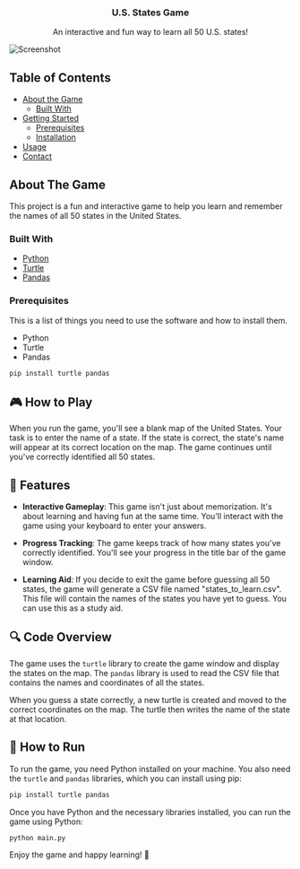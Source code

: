 <p align="center">
    <h3 align="center">U.S. States Game</h3>
    <p align="center">
        An interactive and fun way to learn all 50 U.S. states!
    </p>
</p>

![Screenshot](https://i.imgur.com/aXOAwSu.png)

## Table of Contents

* [About the Game](#about-the-game)
	* [Built With](#built-with)
* [Getting Started](#getting-started)
	* [Prerequisites](#prerequisites)
	* [Installation](#installation)
* [Usage](#usage)
* [Contact](#contact)

## About The Game

This project is a fun and interactive game to help you learn and remember the names of all 50 states in the United States.

### Built With

* [Python](https://www.python.org/)
* [Turtle](https://docs.python.org/3/library/turtle.html)
* [Pandas](https://pandas.pydata.org/)


### Prerequisites

This is a list of things you need to use the software and how to install them.

* Python
* Turtle
* Pandas

```bash
pip install turtle pandas
```

## :video_game: How to Play

When you run the game, you'll see a blank map of the United States. Your task is to enter the name of a state. If the state is correct, the state's name will appear at its correct location on the map. The game continues until you've correctly identified all 50 states.

## :star2: Features

- **Interactive Gameplay**: This game isn't just about memorization. It's about learning and having fun at the same time. You'll interact with the game using your keyboard to enter your answers.

- **Progress Tracking**: The game keeps track of how many states you've correctly identified. You'll see your progress in the title bar of the game window.

- **Learning Aid**: If you decide to exit the game before guessing all 50 states, the game will generate a CSV file named "states_to_learn.csv". This file will contain the names of the states you have yet to guess. You can use this as a study aid.

## :mag: Code Overview

The game uses the `turtle` library to create the game window and display the states on the map. The `pandas` library is used to read the CSV file that contains the names and coordinates of all the states.

When you guess a state correctly, a new turtle is created and moved to the correct coordinates on the map. The turtle then writes the name of the state at that location.

## :rocket: How to Run

To run the game, you need Python installed on your machine. You also need the `turtle` and `pandas` libraries, which you can install using pip:

```bash
pip install turtle pandas

```

Once you have Python and the necessary libraries installed, you can run the game using Python:

```bash
python main.py

```

Enjoy the game and happy learning! :tada:

```
